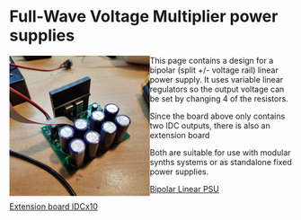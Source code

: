# Full-Wave Voltage Multiplier power supplies

<img src="AdjustablePSU/doc/AdjustablePSU_Assembled.jpg" align="left" height="250" width="250" >

This page contains a design for a bipolar (split +/- voltage rail) linear power supply. It uses variable linear regulators so the output voltage can be set by changing 4 of the resistors.

Since the board above only contains two IDC outputs, there is also an extension board

Both are suitable for use with modular synths systems or as standalone fixed power supplies.




[Bipolar Linear PSU](Var2IDC.md)

[Extension board IDCx10](Ext10IDC.md)


